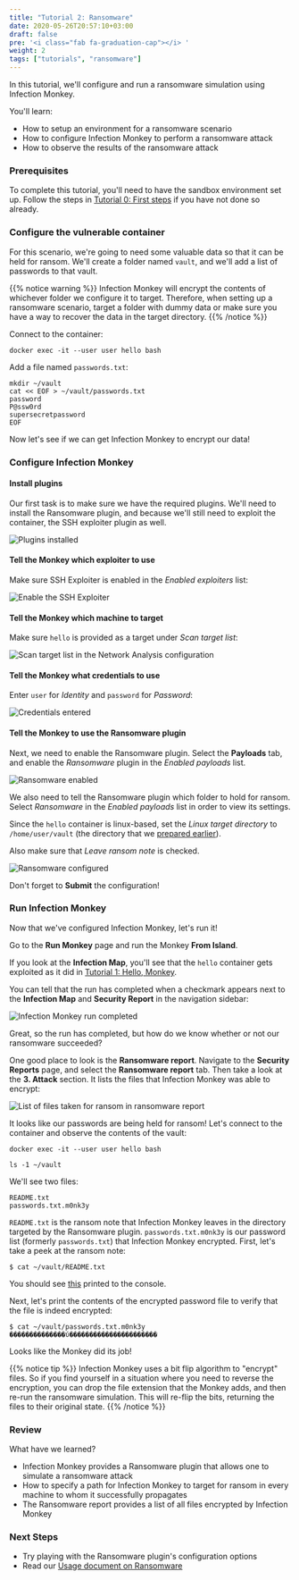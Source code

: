 ```yaml
---
title: "Tutorial 2: Ransomware"
date: 2020-05-26T20:57:10+03:00
draft: false
pre: '<i class="fab fa-graduation-cap"></i> '
weight: 2
tags: ["tutorials", "ransomware"]
---
```


In this tutorial, we'll configure and run a ransomware simulation using
Infection Monkey.

You'll learn:
- How to setup an environment for a ransomware scenario
- How to configure Infection Monkey to perform a ransomware attack
- How to observe the results of the ransomware attack

### Prerequisites
To complete this tutorial, you'll need to have the sandbox environment set up.
Follow the steps in [Tutorial 0: First steps](../first-steps) if you have not
done so already.

### Configure the vulnerable container
For this scenario, we're going to need some valuable data so that it can be held for ransom. We'll create a folder named `vault`, and we'll add a list of passwords to that vault.

{{% notice warning %}}
Infection Monkey will encrypt the contents of whichever folder we configure it to target. Therefore, when setting up a ransomware scenario, target a folder with dummy data or make sure you have a way to recover the data in the target directory.
{{% /notice %}}

Connect to the container:

```
docker exec -it --user user hello bash
```

Add a file named `passwords.txt`:
```
mkdir ~/vault
cat << EOF > ~/vault/passwords.txt
password
P@ssw0rd
supersecretpassword
EOF
```

Now let's see if we can get Infection Monkey to encrypt our data!

### Configure Infection Monkey

#### Install plugins
Our first task is to make sure we have the required plugins. We'll need to install the Ransomware plugin, and because we'll still need to exploit the container, the SSH exploiter plugin as well.

![Plugins installed](../../images/tutorials/ransomware/1-plugins-installed.jpg)

#### Tell the Monkey which exploiter to use
Make sure SSH Exploiter is enabled in the _Enabled exploiters_ list:

![Enable the SSH Exploiter](../../images/tutorials/hello-monkey/12-exploiter-enabled.jpg)

#### Tell the Monkey which machine to target
Make sure `hello` is provided as a target under _Scan target list_:

![Scan target list in the Network Analysis configuration](../../images/tutorials/hello-monkey/5-scan-target-list.jpg)

#### Tell the Monkey what credentials to use
Enter `user` for _Identity_ and `password` for _Password_:

![Credentials entered](../../images/tutorials/hello-monkey/13-credentials-input.jpg)

#### Tell the Monkey to use the Ransomware plugin
Next, we need to enable the Ransomware plugin. Select the **Payloads** tab, and enable the _Ransomware_ plugin in the _Enabled payloads_ list.

![Ransomware enabled](../../images/tutorials/ransomware/2-ransomware-enabled.jpg)

We also need to tell the Ransomware plugin which folder to hold for ransom. Select _Ransomware_ in the _Enabled payloads_ list in order to view its settings.

Since the `hello` container is linux-based, set the _Linux target directory_ to `/home/user/vault` (the directory that we [prepared earlier](#configure-the-vulnerable-container)).

Also make sure that _Leave ransom note_ is checked.

![Ransomware configured](../../images/tutorials/ransomware/3-ransomware-configuration.jpg)

Don't forget to **Submit** the configuration!

### Run Infection Monkey
Now that we've configured Infection Monkey, let's run it!

Go to the **Run Monkey** page and run the Monkey **From Island**.

If you look at the **Infection Map**, you'll see that the `hello` container gets exploited as it did in [Tutorial 1: Hello, Monkey](../hello-monkey).

You can tell that the run has completed when a checkmark appears next to the **Infection Map** and **Security Report** in the navigation sidebar:

![Infection Monkey run completed](../../images/tutorials/hello-monkey/7-run-monkey.jpg)


Great, so the run has completed, but how do we know whether or not our ransomware succeeded?

One good place to look is the **Ransomware report**. Navigate to the **Security Reports** page, and select the **Ransomware report** tab. Then take a look at the **3. Attack** section. It lists the files that Infection Monkey was able to encrypt:

![List of files taken for ransom in ransomware report](../../images/tutorials/ransomware/4-ransomware-report.jpg)

It looks like our passwords are being held for ransom! Let's connect to the container and observe the contents of the vault:
```
docker exec -it --user user hello bash

ls -1 ~/vault
```

We'll see two files:
```
README.txt
passwords.txt.m0nk3y
```

`README.txt` is the ransom note that Infection Monkey leaves in the directory targeted by the Ransomware plugin. `passwords.txt.m0nk3y` is our password list (formerly `passwords.txt`) that Infection Monkey encrypted. First, let's take a peek at the ransom note:

```
$ cat ~/vault/README.txt
```

You should see [this](https://raw.githubusercontent.com/guardicore/monkey/develop/monkey/agent_plugins/payloads/ransomware/src/ransomware_readme.txt) printed to the console.

Next, let's print the contents of the encrypted password file to verify that the file is indeed encrypted:

```shell
$ cat ~/vault/passwords.txt.m0nk3y
��������������ύ����������������������
```

Looks like the Monkey did its job!

{{% notice tip %}}
Infection Monkey uses a bit flip algorithm to "encrypt" files. So if you find yourself in a situation where you need to reverse the encryption, you can drop the file extension that the Monkey adds, and then re-run the ransomware simulation. This will re-flip the bits, returning the files to their original state.
{{% /notice %}}

### Review
What have we learned?
- Infection Monkey provides a Ransomware plugin that allows one to simulate a ransomware attack
- How to specify a path for Infection Monkey to target for ransom in every machine to whom it successfully propagates
- The Ransomware report provides a list of all files encrypted by Infection Monkey

### Next Steps
- Try playing with the Ransomware plugin's configuration options
- Read our [Usage document on Ransomware](../../usage/ransomware-simulation)
